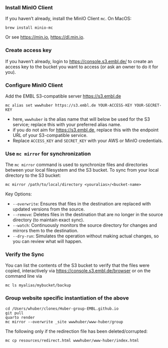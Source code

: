 ### Install MinIO Client

If you haven’t already, install the MinIO Client `mc`. On MacOS:

```
brew install minio-mc
```

Or see <https://min.io>, <https://dl.min.io>.

### Create access key

If you haven’t already, login to <https://console.s3.embl.de/> to create an access key to the bucket you want to access (or ask an owner to do it for you).

### Configure MinIO Client

Add the EMBL S3-compatible server https://s3.embl.de

```
mc alias set wwwhuber https://s3.embl.de YOUR-ACCESS-KEY YOUR-SECRET-KEY
```

- here, `wwwhuber` is the alias name that will below be used for the S3 service; replace this with your preferred alias name.
- if you do not aim for https://s3.embl.de, replace this with the endpoint URL of your S3-compatible service.
- Replace `ACCESS_KEY` and `SECRET_KEY` with your AWS or MinIO credentials.
	
### Use `mc mirror` for synchronization

The `mc mirror` command is used to synchronize files and directories between your local filesystem and the S3 bucket. To sync from your local directory to the S3 bucket:

```
mc mirror /path/to/local/directory <youralias>/<bucket-name>
```

Key Options:

-	`--overwrite`: Ensures that files in the destination are replaced with updated versions from the source.
-	`--remove`: Deletes files in the destination that are no longer in the source directory (to maintain exact sync).
-	`--watch`: Continuously monitors the source directory for changes and mirrors them to the destination.
-	`--dry-run`: Simulates the operation without making actual changes, so you can review what will happen.

### Verify the Sync

You can list the contents of the S3 bucket to verify that the files were copied, interactively via <https://console.s3.embl.de/browser> or on the command line via

```
mc ls myalias/mybucket/backup
```

### Group website specific instantiation of the above

```
cd /Users/whuber/clones/Huber-group-EMBL.github.io
git pull
quarto render
mc mirror --overwrite _site wwwhuber/www-huber/group
```

The following only if the redirection file has been deleted/corrupted:

```
mc cp resources/redirect.html wwwhuber/www-huber/index.html
```
